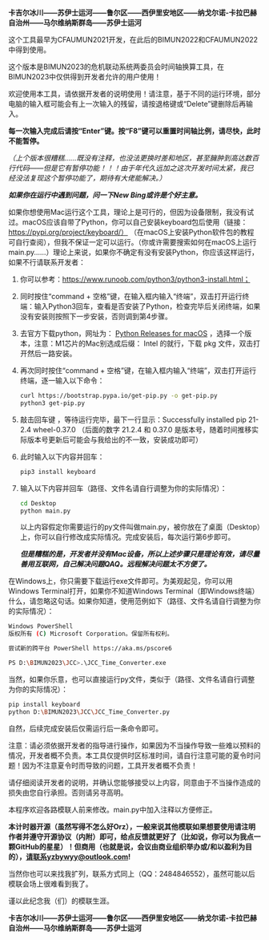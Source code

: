 **卡吉尔冰川——苏伊士运河——鲁尔区——西伊里安地区——纳戈尔诺-卡拉巴赫自治州——马尔维纳斯群岛——苏伊士运河**

这个工具最早为CFAUMUN2021开发，在此后的BIMUN2022和CFAUMUN2022中得到使用。

这个版本是BIMUN2023的危机联动系统两委员会时间轴换算工具，在BIMUN2023中仅供得到开发者允许的用户使用！

欢迎使用本工具，请依据开发者的说明使用！请注意，基于不同的运行环境，部分电脑的输入框可能会有上一次输入的残留，请按退格键或“Delete”键删除后再输入。

**每一次输入完成后请按“Enter”键。按“F8”键可以重置时间轴比例，请尽快，此时不能暂停。**

*（上个版本很糟糕……既没有注释，也没法更换时差和地区，甚至臃肿到高达数百行代码——但是它有暂停功能！！！由于年代久远加之这次开发时间太紧，我已经没法复现这个暂停功能了，期待有大佬能解决。）*

***如果你在运行中遇到问题，问一下New Bing或许是个好主意。***

如果你想使用Mac运行这个工具，理论上是可行的，但因为设备限制，我没有试过。macOS应该自带了Python，你可以自己安装keyboard包后使用（链接：https://pypi.org/project/keyboard/）
（在macOS上安装Python软件包的教程可自行查阅），但我不保证一定可以运行。（你或许需要搜索如何在macOS上运行main.py……）理论上来说，如果你不确定有没有安装Python，你应该这样运行，如果不行请联系开发者：

1. 你可以参考：https://www.runoob.com/python3/python3-install.html；

2. 同时按住“command + 空格”键，在输入框内输入“终端”，双击打开运行终端：输入Python3回车，查看是否安装了Python，检查完毕后关闭终端，如果没有安装则按照下一步安装，否则调到第4步骤。

3. 去官方下载python，网址为： [Python Releases for macOS](https://link.zhihu.com/?target=https%3A//www.python.org/downloads/macos/) ，选择一个版本，注意：M1芯片的Mac别选成后缀： Intel 的就行，下载 pkg 文件，双击打开然后一路安装。

4. 再次同时按住“command + 空格”键，在输入框内输入“终端”，双击打开运行终端，逐一输入以下命令：

   ```bash
   curl https://bootstrap.pypa.io/get-pip.py -o get-pip.py
   python3 get-pip.py
   ```

5. 敲击回车键 ，等待运行完毕，最下一行显示：Successfully installed pip 21-2.4 wheel-0.37.0 （后面的数字 21.2.4 和 0.37.0 是版本号，随着时间推移实际版本号更新后可能会与我给出的不一致，安装成功即可）

6. 此时输入以下内容并回车：

   ```bash
   pip3 install keyboard
   ```

7. 输入以下内容并回车（路径、文件名请自行调整为你的实际情况）：

   ```bash
   cd Desktop
   python main.py
   ```

   以上内容假定你需要运行的py文件叫做main.py，被你放在了桌面（Desktop）上，你可以自行修改成实际情况。完成安装后，每次运行第6步即可。

   ***但是糟糕的是，开发者并没有Mac设备，所以上述步骤只是理论有效，请尽量善用互联网，自己解决问题QAQ。远程解决问题太不方便了。***

在Windows上，你只需要下载运行exe文件即可。为美观起见，你可以用Windows Terminal打开，如果你不知道Windows Terminal（即Windows终端）什么，请忽略这句话。如果你知道，使用范例如下（路径、文件名请自行调整为你的实际情况）：

```bash
Windows PowerShell
版权所有 (C) Microsoft Corporation。保留所有权利。

尝试新的跨平台 PowerShell https://aka.ms/pscore6

PS D:\BIMUN2023\JCC>.\JCC_Time_Converter.exe
```

当然，如果你乐意，也可以直接运行py文件，类似于（路径、文件名请自行调整为你的实际情况）：

```bash
pip install keyboard
python D:\BIMUN2023\JCC\JCC_Time_Converter.py
```

自然，后续完成安装后仅需运行后一条命令即可。

注意：请必须依据开发者的指导进行操作，如果因为不当操作导致一些难以预料的情况，开发者概不负责。本工具仅提供时区标准时间，请自行注意可能的夏令时问题！因为不注意夏令时而导致的问题，工具开发者概不负责！

请仔细阅读开发者的说明，并确认您能够接受以上内容，同意由于不当操作造成的损失由您自行承担。否则请另寻高明。

本程序欢迎各路模联人前来修改。main.py中加入注释以方便修正。

**本计时器开源（虽然写得不怎么好Orz），一般来说其他模联如果想要使用请注明作者并遵守开源协议（内附）即可，给点反馈就更好了（比如说，你可以为我点一颗GitHub的星星）！但商用（也就是说，会议由商业组织举办或/和以盈利为目的），请联系yzbywyy@outlook.com!**

当然你也可以来找我扩列，联系方式同上（QQ：2484846552），虽然可能以后模联会场上很难看到我了。

谨以此纪念我（们）的模联生涯。

**卡吉尔冰川——苏伊士运河——鲁尔区——西伊里安地区——纳戈尔诺-卡拉巴赫自治州——马尔维纳斯群岛——苏伊士运河**

